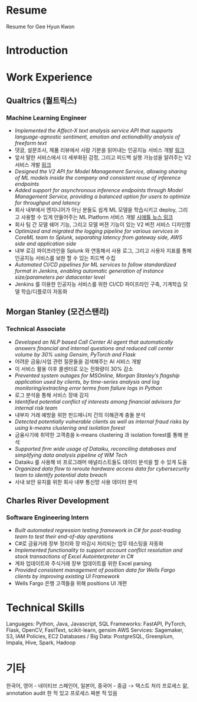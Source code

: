 # Resume
Resume for Gee Hyun Kwon

# Introduction


# Work Experience

## Qualtrics (퀄트릭스)
### Machine Learning Engineer
- *Implemented the Affect-X text analysis service API that supports language-agnostic sentiment, emotion and
actionability analysis of freeform text*
- 댓글, 설문조사, 제품 리뷰에서 사람 기분을 읽어내는 인공지능 서비스 개발 [링크](https://www.qualtrics.com/support/survey-platform/data-and-analysis-module/text-iq/sentiment-analysis/)
- 앞서 말한 서비스에서 더 세부화된 감정, 그리고 피드백 실행 가능성을 알려주는 V2 서비스 개발 [링크](https://www.qualtrics.com/iq/text-iq/)
- *Designed the V2 API for Model Management Service, allowing sharing of ML models inside the company and
consistent reuse of inference endpoints*
- *Added support for asynchronous inference endpoints through Model Management Service, providing a balanced
option for users to optimize for throughput and latency*
- 회사 내부에서 엔지니어가 아닌 분들도 쉽게 ML 모델을 학습시키고 deploy, 그리고 사용할 수 있게 만들어주는 ML Platform 서비스 개발 [시애틀 뉴스 링크](https://www.builtinseattle.com/2021/03/18/qualtrics-machine-learning-trends)
- 회사 팀 간 모델 쉐어 기능, 그리고 모델 버젼 기능이 있는 V2 버전 서비스 디자인함
- *Optimized and migrated the logging pipeline for various services in CoreML team to Splunk, separating latency from
gateway side, AWS side and application side*
- 내부 로깅 파이프라인을 Splunk 와 연동해서 사용 로그, 그리고 사용자 지표를 통해 인공지능 서비스를 보완 할 수 있는 피드백 수집
- *Automated CI/CD pipelines for ML services to follow standardized format in Jenkins, enabling automatic generation of
instance size/parameters per datacenter level*
- Jenkins 를 이용한 인공지능 서비스를 위한 CI/CD 파이프라인 구축, 기계학습 모델 학습/디플로이 자동화

## Morgan Stanley (모건스탠리)
### Technical Associate
- *Developed an NLP based Call Center AI agent that automatically answers financial and internal questions and reduced
call center volume by 30% using Gensim, PyTorch and Flask*
- 어려운 금융/사업 관련 질문들을 검색해주는 AI 서비스 개발
- 이 서비스 활용 이후 콜센터로 오는 전화량이 30% 감소
- *Prevented system outages for MSOnline, Morgan Stanley’s flagship application used by clients, by time-series analysis and log monitoring/extracting error terms from failure logs in Python*
- 로그 분석을 통해 서비스 장애 감지
- *Identified potential conflict of interests among financial advisors for internal risk team*
- 내부자 거래 예방을 위한 펀드매니저 간의 이해관계 충돌 분석
- *Detected potentially vulnerable clients as well as internal fraud risks by using k-means clustering and isolation forest*
- 금융사기에 취약한 고객층을 k-means clustering 과 isolation forest를 통해 분석
- *Supported firm wide usage of Dataiku, reconciling databases and simplifying data analysis pipeline of WM Tech*
- Dataiku 를 사용해 비 프로그래머 애널리스트들도 데이터 분석을 할 수 있게 도움
- *Organized data flow to reroute hardware access data for cybersecurity team to identify potential data breach*
- 사내 보안 유지를 위한 회사 내부 통신망 사용 데이터 분석

## Charles River Development
### Software Engineering Intern
- *Built automated regression testing framework in C# for post-trading team to test their end-of-day operations*
- C#로 금융거래 장부 정리와 장 마감시 처리되는 업무 테스팅을 자동화
- *Implemented functionality to support account conflict resolution and stock transactions of Excel Autointerpreter in C#*
- 계좌 업데이트와 주식거래 장부 업데이트를 위한 Excel parsing 
- *Provided consistent management of position data for Wells Fargo clients by improving existing UI Framework*
- Wells Fargo 은행 고객들을 위해 positions UI 개편

# Technical Skills
Languages: Python, Java, Javascript, SQL Frameworks: FastAPI, PyTorch, Flask, OpenCV, FastText, scikit-learn, gensim
AWS Services: Sagemaker, S3, IAM Policies, EC2 Databases / Big Data: PostgreSQL, Greenplum, Impala, Hive, Spark,
Hadoop

# 기타
한국어, 영어 - 네이티브
스페인어, 일본어, 중국어 - 중급
-> 텍스트 처리 프로세스 앎, annotation audit 한 적 있고 프로세스 짜본 적 있음